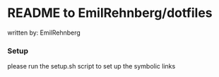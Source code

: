 # README to EmilRehnberg/dotfiles
written by: EmilRehnberg

### Setup
please run the setup.sh script to set up the symbolic links

